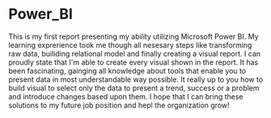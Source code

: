 # Power_BI
This is my first report presenting my ability utilizing Microsoft Power BI.
My learning exprerience took me though all nesesary steps like transforming raw data, builiding relational model and finally creating a visual report. I can proudly state that I'm able to create every visual shown in the report. It has been fascinating, gainging all knowledge about tools that enable you to present data in most understandable way possible. It really up to you how to build visual to select only the data to present a trend, success or a problem and introduce changes based upon them. I hope that I can bring these solutions to my future job position and hepl the organization grow!
